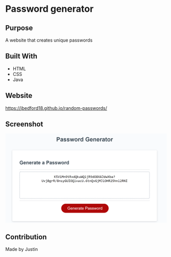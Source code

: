 # Password generator

## Purpose
A website that creates unique passwords

## Built With
* HTML
* CSS
* Java

## Website
https://jbedford18.github.io/random-passwords/

## Screenshot
![alt text](Assets\images\Capture.PNG)

## Contribution
Made by Justin

